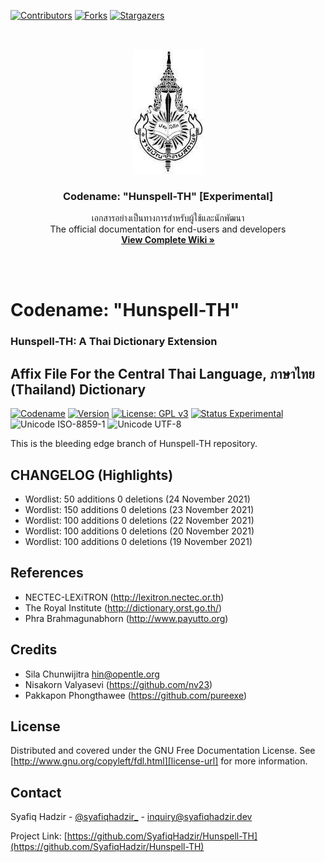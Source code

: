 <!-- PROJECT SHIELDS -->
<!--
*** I'm using markdown "reference style" links for readability.
*** Reference links are enclosed in brackets [ ] instead of parentheses ( ).
*** See the bottom of this document for the declaration of the reference variables
*** for contributors-url, forks-url, etc. This is an optional, concise syntax you may use.
*** https://www.markdownguide.org/basic-syntax/#reference-style-links
-->

[![Contributors][contributors-shield]][contributors-url]
[![Forks][forks-shield]][forks-url]
[![Stargazers][stars-shield]][stars-url]

<!-- PROJECT LOGO -->
<br />
<p align="center">
  <a href="https://github.com/Hunspell-TH/Hunspell-TH">
    <img src="https://github.com/Hunspell-TH/Hunspell-TH/blob/experimental/assets/royinthai.jpg"
         alt="Inspired by Royal Society of Thailand"
         title="Inspired by Royal Society of Thailand"
         height="200" />
  </a>
  <h3 align="center">Codename: "Hunspell-TH" [Experimental]</h3>
  <p align="center">
    เอกสารอย่างเป็นทางการสำหรับผู้ใช้และนักพัฒนา<br />
    The official documentation for end-users and developers
    <br />
    <a href="https://hunspell-th.syafiqhadzir.dev/"><strong>View Complete Wiki »</strong></a>
    <br />
  </p>
</p>

<br /><br />

# Codename: "Hunspell-TH"

### Hunspell-TH: A Thai Dictionary Extension

## Affix File For the Central Thai Language, ภาษาไทย (Thailand) Dictionary

[![Codename](https://img.shields.io/badge/Codename-Hunspell--TH-black.svg?longCache=true)](https://academic.syafiqhadzir.com/en-MY/research/) [![Version](https://img.shields.io/badge/Version-0.1e-yellowgreen.svg?longCache=true)](https://github.com/SyafiqHadzir/hunspell-th/tree/master/Release) [![License: GPL v3](https://img.shields.io/badge/License-GPL%20v3-blue.svg?longCache=true)](https://www.gnu.org/licenses/gpl-3.0) [![Status Experimental](https://img.shields.io/badge/Status-Experimental-black.svg?longCache=true)](https://github.com/SyafiqHadzir/hunspell-th/releases) ![Unicode ISO-8859-1](https://img.shields.io/badge/Unicode-UTF--8-green.svg?longCache=true) ![Unicode UTF-8](https://img.shields.io/badge/Wordlist-39792%20words-green.svg?longCache=true)

This is the bleeding edge branch of Hunspell-TH repository.

<!-- CHANGELOG (Highlights) -->

## CHANGELOG (Highlights)

- Wordlist: 50 additions 0 deletions (24 November 2021)
- Wordlist: 150 additions 0 deletions (23 November 2021)
- Wordlist: 100 additions 0 deletions (22 November 2021)
- Wordlist: 100 additions 0 deletions (20 November 2021)
- Wordlist: 100 additions 0 deletions (19 November 2021)

<!-- References -->

## References

- NECTEC-LEXiTRON (http://lexitron.nectec.or.th)
- The Royal Institute (http://dictionary.orst.go.th/)
- Phra Brahmagunabhorn (http://www.payutto.org)

<!-- CREDITS -->

## Credits

- Sila Chunwijitra <hin@opentle.org>
- Nisakorn Valyasevi (https://github.com/nv23)
- Pakkapon Phongthawee (https://github.com/pureexe)

<!-- LICENSE -->

## License

Distributed and covered under the GNU Free Documentation License. See [http://www.gnu.org/copyleft/fdl.html][license-url] for more information.

<!-- CONTACT -->

## Contact

Syafiq Hadzir - [@syafiqhadzir\_](https://twitter.com/syafiqhadzir_) - inquiry@syafiqhadzir.dev

Project Link: [https://github.com/SyafiqHadzir/Hunspell-TH](https://github.com/SyafiqHadzir/Hunspell-TH)

<!-- MARKDOWN LINKS & IMAGES -->
<!-- https://www.markdownguide.org/basic-syntax/#reference-style-links -->

[contributors-shield]: https://img.shields.io/github/contributors/SyafiqHadzir/Hunspell-TH.svg?style=flat-square
[contributors-url]: https://github.com/SyafiqHadzir/Hunspell-TH/graphs/contributors
[forks-shield]: https://img.shields.io/github/forks/SyafiqHadzir/Hunspell-TH.svg?style=flat-square
[forks-url]: https://github.com/SyafiqHadzir/Hunspell-TH/network/members
[stars-shield]: https://img.shields.io/github/stars/SyafiqHadzir/Hunspell-TH.svg?style=flat-square
[stars-url]: https://github.com/SyafiqHadzir/Hunspell-TH/stargazers
[license-url]: http://www.gnu.org/copyleft/fdl.html
